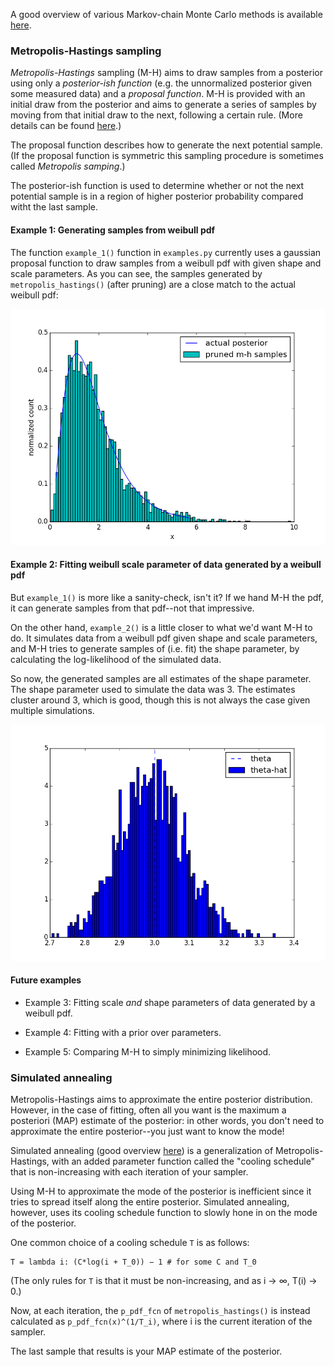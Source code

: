 A good overview of various Markov-chain Monte Carlo methods is available [here](http://citeseerx.ist.psu.edu/viewdoc/download?doi=10.1.1.13.7133&rep=rep1&type=pdf).

### Metropolis-Hastings sampling

_Metropolis-Hastings_ sampling (M-H) aims to draw samples from a posterior using only a _posterior-ish function_ (e.g. the unnormalized posterior given some measured data) and a _proposal function_. M-H is provided with an initial draw from the posterior and aims to generate a series of samples by moving from that initial draw to the next, following a certain rule. (More details can be found [here](http://www.journalofvision.org/content/5/5/8.short).)

The proposal function describes how to generate the next potential sample. (If the proposal function is symmetric this sampling procedure is sometimes called _Metropolis samping_.)

The posterior-ish function is used to determine whether or not the next potential sample is in a region of higher posterior probability compared witht the last sample.

#### Example 1: Generating samples from weibull pdf

The function `example_1()` function in `examples.py` currently uses a gaussian proposal function to draw samples from a weibull pdf with given shape and scale parameters. As you can see, the samples generated by `metropolis_hastings()` (after pruning) are a close match to the actual weibull pdf:

![Example of posterior samples from M-H](/img/example-1.png?raw=true "Example of posterior samples from M-H")

#### Example 2: Fitting weibull scale parameter of data generated by a weibull pdf

But `example_1()` is more like a sanity-check, isn't it? If we hand M-H the pdf, it can generate samples from that pdf--not that impressive.

On the other hand, `example_2()` is a little closer to what we'd want M-H to do. It simulates data from a weibull pdf given shape and scale parameters, and M-H tries to generate samples of (i.e. fit) the shape parameter, by calculating the log-likelihood of the simulated data.

So now, the generated samples are all estimates of the shape parameter. The shape parameter used to simulate the data was 3. The estimates cluster around 3, which is good, though this is not always the case given multiple simulations.

![Example of posterior samples from M-H](/img/example-2.png?raw=true "Example of posterior samples from M-H")

#### Future examples

* Example 3: Fitting scale _and_ shape parameters of data generated by a weibull pdf.

* Example 4: Fitting with a prior over parameters.

* Example 5: Comparing M-H to simply minimizing likelihood.

### Simulated annealing

Metropolis-Hastings aims to approximate the entire posterior distribution. However, in the case of fitting, often all you want is the maximum a posteriori (MAP) estimate of the posterior: in other words, you don't need to approximate the entire posterior--you just want to know the mode!

Simulated annealing (good overview [here](http://stuff.mit.edu/~dbertsim/papers/Optimization/Simulated%20annealing.pdf)) is a generalization of Metropolis-Hastings, with an added parameter function called the "cooling schedule" that is non-increasing with each iteration of your sampler. 

Using M-H to approximate the mode of the posterior is inefficient since it tries to spread itself along the entire posterior. Simulated annealing, however, uses its cooling schedule function to slowly hone in on the mode of the posterior.

One common choice of a cooling schedule `T` is as follows:

    T = lambda i: (C*log(i + T_0)) − 1 # for some C and T_0

(The only rules for `T` is that it must be non-increasing, and as i -> ∞, T(i) -> 0.)

Now, at each iteration, the `p_pdf_fcn` of `metropolis_hastings()` is instead calculated as `p_pdf_fcn(x)^(1/T_i)`, where i is the current iteration of the sampler.

The last sample that results is your MAP estimate of the posterior.
